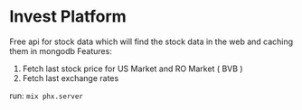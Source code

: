 # Invest Platform

Free api for stock data which will find the stock data in the web and caching them in mongodb
Features:
 1. Fetch last stock price for US Market and RO Market ( BVB )
 2. Fetch last exchange rates


run: `mix phx.server`